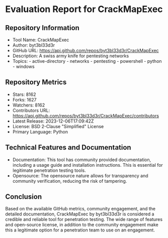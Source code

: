 # Evaluation Report for CrackMapExec

## Repository Information

* Tool Name: CrackMapExec
* Author: byt3bl33d3r
* GitHub URL: https://api.github.com/repos/byt3bl33d3r/CrackMapExec
* Description: A swiss army knife for pentesting networks
* Topics: 
      - active-directory
      - networks
      - pentesting
      - powershell
      - python
      - windows
  
## Repository Metrics

* Stars: 8162
* Forks: 1627
* Watchers: 8162
* Contributors URL: https://api.github.com/repos/byt3bl33d3r/CrackMapExec/contributors 
* Latest Release: 2023-12-06T17:09:42Z
* License: BSD 2-Clause "Simplified" License
* Primary Language: Python

## Technical Features and Documentation

* Documentation: This tool has community provided documentation, including a usage guide and installation instructions. This is essential for legitimate penetration testing tools.
* Opensource: The opensource nature allows for transparency and community verification, reducing the risk of tampering.

## Conclusion

Based on the available GitHub metrics, community engagement, and the detailed documentation, CrackMapExec by byt3bl33d3r is considered a credible and reliable tool for penetration testing. The wide range of features and open-source license, in addition to the community engagement make this a legitimate option for a penetration team to use on an engagement.